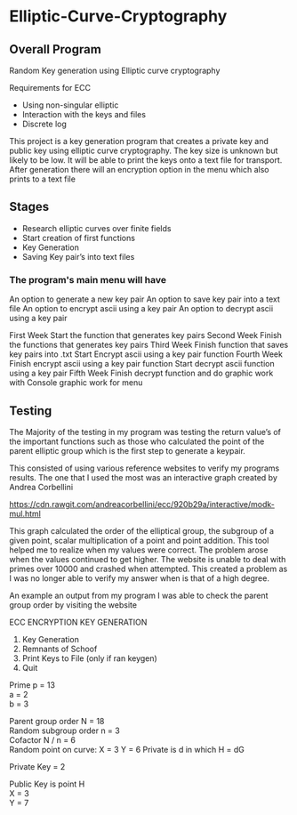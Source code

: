 # Elliptic-Curve-Cryptography

## Overall Program
Random Key generation using Elliptic curve cryptography

Requirements for ECC
* Using non-singular elliptic
* Interaction with the keys and files
* Discrete log 

This project is a key generation program  that creates a private key and public key using elliptic curve cryptography. The key size is unknown but likely to be low.  It will be able to print the keys onto a text file for transport. After generation there will an encryption option in the menu which also prints to a text file

## Stages
* Research elliptic curves over finite fields
* Start creation of first functions
* Key Generation
* Saving Key pair’s into text files

### The program's main menu will have  
An option to generate a new key pair
An option to save key pair into a text file
An option to encrypt ascii using a key pair
An option to decrypt ascii using a key pair

First Week
Start the function that generates key pairs
Second Week 
Finish the functions that generates key pairs
Third Week
Finish function that saves key pairs into .txt
Start Encrypt ascii using a key pair function
Fourth Week 
Finish encrypt ascii using a key pair function
Start decrypt ascii function using a key pair
Fifth Week
Finish decrypt function and do graphic work with 
Console graphic work for menu

## Testing
The Majority of the testing in my program
was testing the return value’s of the important functions such as those who
calculated the point of the parent elliptic group which is the first step to
generate a keypair.

This consisted of using various reference
websites to verify my programs results. The one that I used the most was an
interactive graph created by Andrea Corbellini

https://cdn.rawgit.com/andreacorbellini/ecc/920b29a/interactive/modk-mul.html

This graph calculated the order of the
elliptical group, the subgroup of a given point, scalar multiplication of a
point and point addition. This tool helped me to realize when  my values were correct. The problem arose
when the values continued to get higher. The website is unable to deal with
primes over 10000 and crashed when attempted. This created a problem as I was
no longer able to verify my answer when is that of a
high degree.

An example an output from my program I was
able to check the parent group order by visiting the website

ECC ENCRYPTION KEY GENERATION
1. Key Generation
2. Remnants of Schoof
3. Print Keys to File (only if ran keygen)
4. Quit

Prime p = 13 \
a = 2 \
b = 3

Parent group order N = 18 \
Random subgroup order n = 3 \
Cofactor N / n = 6 \
Random point on curve: X = 3 Y = 6
Private is d in which H = dG

Private Key = 2

Public Key is point H \
X = 3 \
Y = 7
